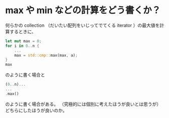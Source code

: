 # max や min などの計算をどう書くか？
何らかの collection （だいたい配列をいじってでてくる iterator ）の最大値を計算するときに、
```Rust
let mut max = 0;
for i in 0..n {
    ...
    max = std::cmp::max(max, a);
}
max
```
のように書く場合と
```Rust
(0..n)...
...
.max()
```
のように書く場合がある。
（究極的には個別に考えたほうが良いとは思うが）どちらにしたほうが良いのか。